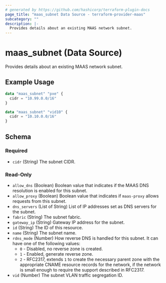 ```yaml
---
# generated by https://github.com/hashicorp/terraform-plugin-docs
page_title: "maas_subnet Data Source - terraform-provider-maas"
subcategory: ""
description: |-
  Provides details about an existing MAAS network subnet.
---
```


# maas_subnet (Data Source)

Provides details about an existing MAAS network subnet.

## Example Usage

```terraform
data "maas_subnet" "pxe" {
  cidr = "10.99.0.0/16"
}

data "maas_subnet" "vid10" {
  cidr = "10.10.0.0/16"
}
```

<!-- schema generated by tfplugindocs -->
## Schema

### Required

- `cidr` (String) The subnet CIDR.

### Read-Only

- `allow_dns` (Boolean) Boolean value that indicates if the MAAS DNS resolution is enabled for this subnet.
- `allow_proxy` (Boolean) Boolean value that indicates if `maas-proxy` allows requests from this subnet.
- `dns_servers` (List of String) List of IP addresses set as DNS servers for the subnet.
- `fabric` (String) The subnet fabric.
- `gateway_ip` (String) Gateway IP address for the subnet.
- `id` (String) The ID of this resource.
- `name` (String) The subnet name.
- `rdns_mode` (Number) How reverse DNS is handled for this subnet. It can have one of the following values:
	* `0` - Disabled, no reverse zone is created.
	* `1` - Enabled, generate reverse zone.
	* `2` - RFC2317, extends `1` to create the necessary parent zone with the appropriate CNAME resource records for the network, if the network is small enough to require the support described in RFC2317.
- `vid` (Number) The subnet VLAN traffic segregation ID.
